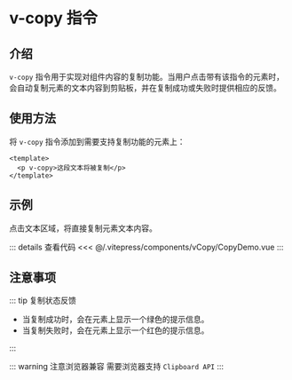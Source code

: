 # v-copy 指令

## 介绍

`v-copy` 指令用于实现对组件内容的复制功能。当用户点击带有该指令的元素时，会自动复制元素的文本内容到剪贴板，并在复制成功或失败时提供相应的反馈。

## 使用方法

将 `v-copy` 指令添加到需要支持复制功能的元素上：

```vue
<template>
  <p v-copy>这段文本将被复制</p>
</template>
```

## 示例

点击文本区域，将直接复制元素文本内容。

<CopyDemo />

::: details 查看代码
<<< @/.vitepress/components/vCopy/CopyDemo.vue
:::

<script setup>
import CopyDemo from '../.vitepress/components/vCopy/CopyDemo.vue';
</script>

## 注意事项

::: tip 复制状态反馈

- 当复制成功时，会在元素上显示一个绿色的提示信息。
- 当复制失败时，会在元素上显示一个红色的提示信息。

:::

::: warning 注意浏览器兼容
需要浏览器支持 `Clipboard API`
:::
